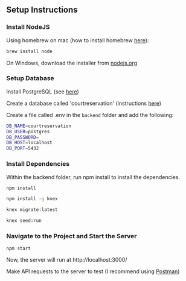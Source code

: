 ## Setup Instructions

### Install NodeJS

Using homebrew on mac (how to install homebrew [here](https://brew.sh/)):

```bash
brew install node
```

On Windows, download the installer from [nodejs.org](https://nodejs.org/en/download/)

### Setup Database

Install PostgreSQL (see [here](https://www.postgresql.org/download/))

Create a database called 'courtreservation' (instructions [here](https://www.postgresql.org/docs/current/app-createdb.html))

Create a file called .env in the `backend` folder and add the following:

```bash
DB_NAME=courtreservation
DB_USER=postgres
DB_PASSWORD=
DB_HOST=localhost
DB_PORT=5432
```

### Install Dependencies

Within the backend folder, run npm install to install the dependencies.

```bash
npm install
```

```bash
npm install -g knex
```

```bash
knex migrate:latest
```

```bash
knex seed:run
```

### Navigate to the Project and Start the Server

```
npm start
```

Now, the server will run at http://localhost:3000/

Make API requests to the server to test (I recommend using [Postman](https://www.postman.com/))
